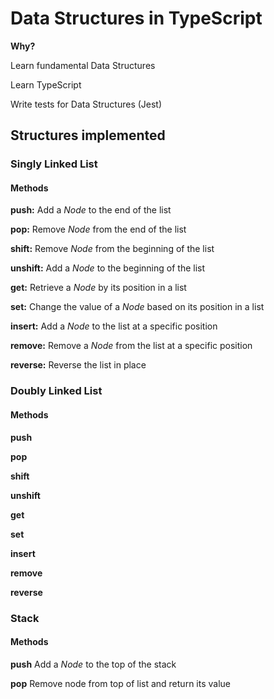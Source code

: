 # Data Structures in TypeScript
**Why?**

Learn fundamental Data Structures

Learn TypeScript

Write tests for Data Structures (Jest)

## Structures implemented

### Singly Linked List
#### Methods
**push:** Add a *Node* to the end of the list

**pop:** Remove *Node* from the end of the list

**shift:** Remove *Node* from the beginning of the list

**unshift:** Add a *Node* to the beginning of the list

**get:** Retrieve a *Node* by its position in a list

**set:** Change the value of a *Node* based on its position in a list

**insert:** Add a *Node* to the list at a specific position

**remove:** Remove a *Node* from the list at a specific position

**reverse:** Reverse the list in place

### Doubly Linked List
#### Methods
**push**

**pop**

**shift**

**unshift**

**get**

**set**

**insert**

**remove**

**reverse**

### Stack
#### Methods
**push** Add a *Node* to the top of the stack

**pop** Remove node from top of list and return its value